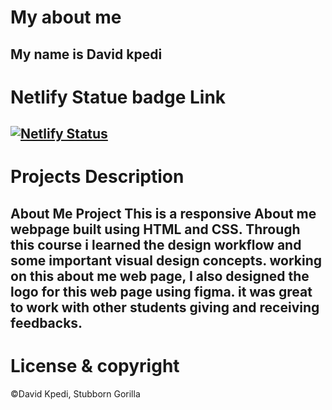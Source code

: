 # My about me 

My name is David kpedi
---

# Netlify Statue badge Link
[![Netlify Status](https://api.netlify.com/api/v1/badges/c620ad69-e47c-4e72-979b-a0423812b6ae/deploy-status)](https://app.netlify.com/sites/about-me-davidkpedi/deploys)
---

# Projects Description 
**About Me Project**
This is a responsive About me webpage built using HTML and CSS. Through this course i learned the design workflow and some important visual design concepts. working on this about me web page, I also designed the logo for this web page using figma. it was great to work with other students giving and receiving feedbacks.
---

# License & copyright
 ©David Kpedi, Stubborn Gorilla